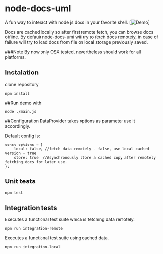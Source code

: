 # node-docs-uml

A fun way to interact with node js docs in your favorite shell.
[![Demo](https://www.dropbox.com/s/hd78866mxyo6ber/out3.gif?dl=0)]

Docs are cached locally so after first remote fetch, you can browse docs offline.
By default node-docs-uml will try to fetch docs remotely, 
in case of failure will try to load docs from file on local storage previously saved.
  
###Note
By now only OSX tested, nevertheless should work for all platforms.


## Instalation
clone repository
```
npm install
```

##Run
demo with
```
node ./main.js
```
##Configuration
DataProvider takes options as parameter use it accordingly.

Default config is:

    const options = {
        local: false, //fetch data remotely - false, use local cached version - true  
        store: true  //Asynchronously store a cached copy after remotely fetching docs for later use.     
    };

## Unit tests
```
npm test
```

## Integration tests
Executes a functional test suite which is fetching data remotely.
```
npm run integration-remote
```

Executes a functional test suite using cached data.
```
npm run integration-local
```


